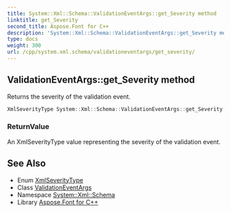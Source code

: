 ```yaml
---
title: System::Xml::Schema::ValidationEventArgs::get_Severity method
linktitle: get_Severity
second_title: Aspose.Font for C++
description: 'System::Xml::Schema::ValidationEventArgs::get_Severity method. Returns the severity of the validation event in C++.'
type: docs
weight: 300
url: /cpp/system.xml.schema/validationeventargs/get_severity/
---
```

## ValidationEventArgs::get_Severity method


Returns the severity of the validation event.

```cpp
XmlSeverityType System::Xml::Schema::ValidationEventArgs::get_Severity()
```


### ReturnValue

An XmlSeverityType value representing the severity of the validation event.

## See Also

* Enum [XmlSeverityType](../../xmlseveritytype/)
* Class [ValidationEventArgs](../)
* Namespace [System::Xml::Schema](../../)
* Library [Aspose.Font for C++](../../../)
